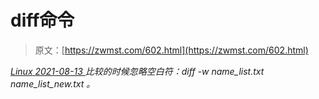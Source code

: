 <!--yml
category: 未分类
date: 0001-01-01 00:00:00
-->

# diff命令

> 原文：[https://zwmst.com/602.html](https://zwmst.com/602.html)

   [ *Linux* ](https://zwmst.com/linux)*[ <time datetime="2021-08-14T07:38:19+08:00"> 2021-08-13 </time> ](https://zwmst.com/602.html)  比较的时候忽略空白符：diff -w name_list.txt name_list_new.txt 。*